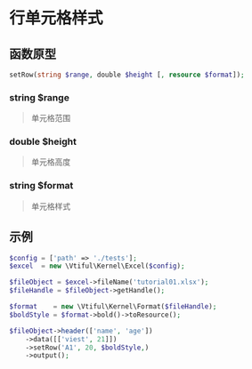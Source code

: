 # 行单元格样式

## **函数原型**

```php
setRow(string $range, double $height [, resource $format]);
```

### **string $range**

> 单元格范围

### **double $height**

> 单元格高度

### **string $format**

> 单元格样式

## 示例

```php
$config = ['path' => './tests'];
$excel  = new \Vtiful\Kernel\Excel($config);

$fileObject = $excel->fileName('tutorial01.xlsx');
$fileHandle = $fileObject->getHandle();

$format    = new \Vtiful\Kernel\Format($fileHandle);
$boldStyle = $format->bold()->toResource();

$fileObject->header(['name', 'age'])
    ->data([['viest', 21]])
    ->setRow('A1', 20, $boldStyle,)
    ->output();
```

